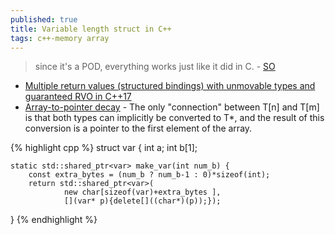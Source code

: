```yaml
---
published: true
title: Variable length struct in C++
tags: c++-memory array
---
```

> since it's a POD, everything works just like it did in C. - [SO](https://stackoverflow.com/a/19970507/51386)

- [Multiple return values (structured bindings) with unmovable types and guaranteed RVO in C++17](https://stackoverflow.com/questions/38385451/multiple-return-values-structured-bindings-with-unmovable-types-and-guaranteed)
- [Array-to-pointer decay](https://stackoverflow.com/a/4810668/51386) - The only "connection" between T[n] and T[m] is that both types can implicitly be converted to T*, and the result of this conversion is a pointer to the first element of the array.

{% highlight cpp %}
struct var
{
    int a;
    int b[1];

    static std::shared_ptr<var> make_var(int num_b) {
        const extra_bytes = (num_b ? num_b-1 : 0)*sizeof(int);
        return std::shared_ptr<var>(
                new char[sizeof(var)+extra_bytes ],
                [](var* p){delete[]((char*)(p));});
}
{% endhighlight %}
